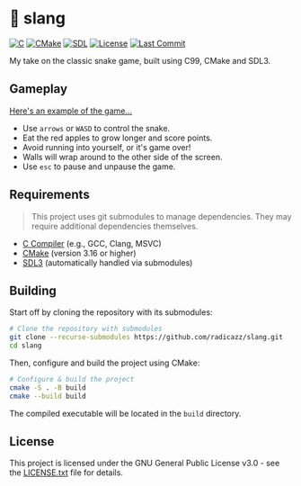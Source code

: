 # 🐍 slang

[![C](https://img.shields.io/badge/C-99-blue.svg)](https://en.cppreference.com/w/c.html)
[![CMake](https://img.shields.io/badge/CMake-3.16-blue.svg)](https://cmake.org/)
[![SDL](https://img.shields.io/badge/SDL-3-blue.svg)](https://www.libsdl.org/)
[![License](https://img.shields.io/github/license/radicazz/slang.svg)](https://github.com/radicazz/slang/blob/master/LICENSE.txt)
[![Last Commit](https://img.shields.io/github/last-commit/radicazz/slang.svg)](https://github.com/radicazz/slang/commits/master)

My take on the classic snake game, built using C99, CMake and SDL3.

## Gameplay

[Here's an example of the game...](https://i.imgur.com/tTzlKck.gif)

- Use `arrows` or `WASD` to control the snake.
- Eat the red apples to grow longer and score points.
- Avoid running into yourself, or it's game over!
- Walls will wrap around to the other side of the screen.
- Use `esc` to pause and unpause the game.

## Requirements

> This project uses git submodules to manage dependencies. They may require additional dependencies themselves.

- [C Compiler](https://en.cppreference.com/w/c.html) (e.g., GCC, Clang, MSVC)
- [CMake](https://cmake.org/) (version 3.16 or higher)
- [SDL3](https://www.libsdl.org/) (automatically handled via submodules)

## Building

Start off by cloning the repository with its submodules:

```bash
# Clone the repository with submodules
git clone --recurse-submodules https://github.com/radicazz/slang.git
cd slang
```

Then, configure and build the project using CMake:

```bash
# Configure & build the project
cmake -S . -B build
cmake --build build
```

The compiled executable will be located in the `build` directory.

## License

This project is licensed under the GNU General Public License v3.0 - see the [LICENSE.txt](LICENSE.txt) file for details.
